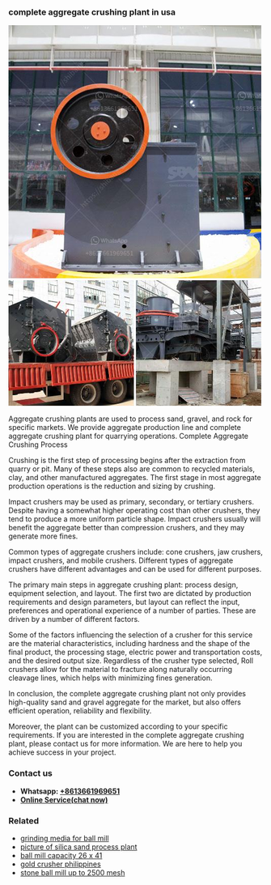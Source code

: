 <h3>complete aggregate crushing plant in usa</h3><img src='1704791382.jpg' alt=''><p>Aggregate crushing plants are used to process sand, gravel, and rock for specific markets. We provide aggregate production line and complete aggregate crushing plant for quarrying operations. Complete Aggregate Crushing Process</p><p>Crushing is the first step of processing begins after the extraction from quarry or pit. Many of these steps also are common to recycled materials, clay, and other manufactured aggregates. The first stage in most aggregate production operations is the reduction and sizing by crushing.</p><p>Impact crushers may be used as primary, secondary, or tertiary crushers. Despite having a somewhat higher operating cost than other crushers, they tend to produce a more uniform particle shape. Impact crushers usually will benefit the aggregate better than compression crushers, and they may generate more fines.</p><p>Common types of aggregate crushers include: cone crushers, jaw crushers, impact crushers, and mobile crushers. Different types of aggregate crushers have different advantages and can be used for different purposes.</p><p>The primary main steps in aggregate crushing plant: process design, equipment selection, and layout. The first two are dictated by production requirements and design parameters, but layout can reflect the input, preferences and operational experience of a number of parties. These are driven by a number of different factors.</p><p>Some of the factors influencing the selection of a crusher for this service are the material characteristics, including hardness and the shape of the final product, the processing stage, electric power and transportation costs, and the desired output size. Regardless of the crusher type selected, Roll crushers allow for the material to fracture along naturally occurring cleavage lines, which helps with minimizing fines generation.</p><p>In conclusion, the complete aggregate crushing plant not only provides high-quality sand and gravel aggregate for the market, but also offers efficient operation, reliability and flexibility.</p><p>Moreover, the plant can be customized according to your specific requirements. If you are interested in the complete aggregate crushing plant, please contact us for more information. We are here to help you achieve success in your project.</p><h3>Contact us</h3><ul><li><strong>Whatsapp:&nbsp;<a href="https://wa.me/8613661969651">+8613661969651</a></strong></li><li><a href="https://swt.shibang-china.com/?git&amp;zhl&amp;complete aggregate crushing plant in usa"><strong>Online Service(chat now)</strong></a></li></ul><h3>Related</h3><ul><li><a href='grinding media for ball mill.md'>grinding media for ball mill</a></li><li><a href='picture of silica sand process plant.md'>picture of silica sand process plant</a></li><li><a href='ball mill capacity 26 x 41.md'>ball mill capacity 26 x 41</a></li><li><a href='gold crusher philippines.md'>gold crusher philippines</a></li><li><a href='stone ball mill up to 2500 mesh.md'>stone ball mill up to 2500 mesh</a></li></ul>